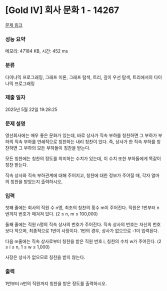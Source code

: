 # [Gold IV] 회사 문화 1 - 14267 

[문제 링크](https://www.acmicpc.net/problem/14267) 

### 성능 요약

메모리: 47184 KB, 시간: 452 ms

### 분류

다이나믹 프로그래밍, 그래프 이론, 그래프 탐색, 트리, 깊이 우선 탐색, 트리에서의 다이나믹 프로그래밍

### 제출 일자

2025년 5월 22일 19:28:25

### 문제 설명

<p>영선회사에는 매우 좋은 문화가 있는데, 바로 상사가 직속 부하를 칭찬하면 그 부하가 부하의 직속 부하를 연쇄적으로 칭찬하는 내리 칭찬이 있다. 즉, 상사가 한 직속 부하를 칭찬하면 그 부하의 모든 부하들이 칭찬을 받는다.</p>

<p>모든 칭찬에는 칭찬의 정도를 의미하는 수치가 있는데, 이 수치 또한 부하들에게 똑같이 칭찬 받는다.</p>

<p>직속 상사와 직속 부하관계에 대해 주어지고, 칭찬에 대한 정보가 주어질 때, 각자 얼마의 칭찬을 받았는지 출력하시오,</p>

### 입력 

 <p>첫째 줄에는 회사의 직원 수 n명, 최초의 칭찬의 횟수 m이 주어진다. 직원은 1번부터 n번까지 번호가 매겨져 있다. (2 ≤ n, m ≤ 100,000)</p>

<p>둘째 줄에는 직원 n명의 직속 상사의 번호가 주어진다. 직속 상사의 번호는 자신의 번호보다 작으며, 최종적으로 1번이 사장이다. 1번의 경우, 상사가 없으므로 -1이 입력된다.</p>

<p>다음 m줄에는 직속 상사로부터 칭찬을 받은 직원 번호 i, 칭찬의 수치 w가 주어진다. (2 ≤ i ≤ n, 1 ≤ w ≤ 1,000)</p>

<p>사장은 상사가 없으므로 칭찬을 받지 않는다.</p>

### 출력 

 <p>1번부터 n번의 직원까지 칭찬을 받은 정도를 출력하시오.</p>

